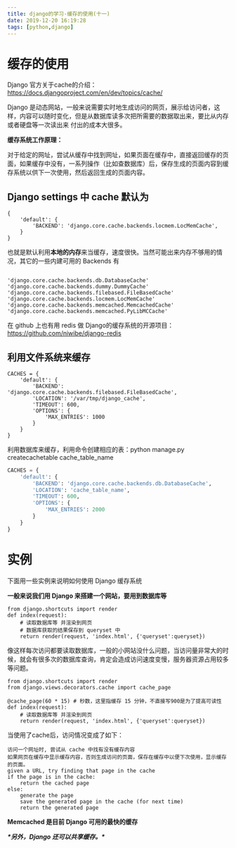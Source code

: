 ```yaml
---
title: django的学习-缓存的使用(十一)
date: 2019-12-20 16:19:28
tags: [python,django]
---
```


# 缓存的使用

Django 官方关于cache的介绍：https://docs.djangoproject.com/en/dev/topics/cache/

Django 是动态网站，一般来说需要实时地生成访问的网页，展示给访问者，这样，内容可以随时变化，但是从数据库读多次把所需要的数据取出来，要比从内存或者硬盘等一次读出来 付出的成本大很多。

**缓存系统工作原理：**

对于给定的网址，尝试从缓存中找到网址，如果页面在缓存中，直接返回缓存的页面，如果缓存中没有，一系列操作（比如查数据库）后，保存生成的页面内容到缓存系统以供下一次使用，然后返回生成的页面内容。

<!--more-->

## **Django settings 中 cache 默认为**

```
{
    'default': {
        'BACKEND': 'django.core.cache.backends.locmem.LocMemCache',
    }
}
```

也就是默认利用**本地的内存**来当缓存，速度很快。当然可能出来内存不够用的情况，其它的一些内建可用的 Backends 有

```

'django.core.cache.backends.db.DatabaseCache'
'django.core.cache.backends.dummy.DummyCache'
'django.core.cache.backends.filebased.FileBasedCache'
'django.core.cache.backends.locmem.LocMemCache'
'django.core.cache.backends.memcached.MemcachedCache'
'django.core.cache.backends.memcached.PyLibMCCache'
```

在 github 上也有用 redis 做 Django的缓存系统的开源项目：https://github.com/niwibe/django-redis

## 利用文件系统来缓存

```
CACHES = {
    'default': {
        'BACKEND': 'django.core.cache.backends.filebased.FileBasedCache',
        'LOCATION': '/var/tmp/django_cache',
        'TIMEOUT': 600,
        'OPTIONS': {
            'MAX_ENTRIES': 1000
        }
    }
}
```

利用数据库来缓存，利用命令创建相应的表：python manage.py createcachetable cache_table_name

```python
CACHES = {
    'default': {
        'BACKEND': 'django.core.cache.backends.db.DatabaseCache',
        'LOCATION': 'cache_table_name',
        'TIMEOUT': 600,
        'OPTIONS': {
            'MAX_ENTRIES': 2000
        }
    }
}
```

# 实例

下面用一些实例来说明如何使用 Django 缓存系统

**一般来说我们用 Django 来搭建一个网站，要用到数据库等**

```
from django.shortcuts import render
def index(request):
    # 读取数据库等 并渲染到网页
    # 数据库获取的结果保存到 queryset 中
    return render(request, 'index.html', {'queryset':queryset})
```

像这样每次访问都要读取数据库，一般的小网站没什么问题，当访问量非常大的时候，就会有很多次的数据库查询，肯定会造成访问速度变慢，服务器资源占用较多等问题。

```
from django.shortcuts import render
from django.views.decorators.cache import cache_page
 
@cache_page(60 * 15) # 秒数，这里指缓存 15 分钟，不直接写900是为了提高可读性
def index(request):
    # 读取数据库等 并渲染到网页
    return render(request, 'index.html', {'queryset':queryset})
```

当使用了cache后，访问情况变成了如下：

```
访问一个网址时, 尝试从 cache 中找有没有缓存内容
如果网页在缓存中显示缓存内容，否则生成访问的页面，保存在缓存中以便下次使用，显示缓存的页面。
given a URL, try finding that page in the cache
if the page is in the cache:
    return the cached page
else:
    generate the page
    save the generated page in the cache (for next time)
    return the generated page
```

**Memcached 是目前 Django 可用的最快的缓存**

***\*另外，Django 还可以共享缓存。\****